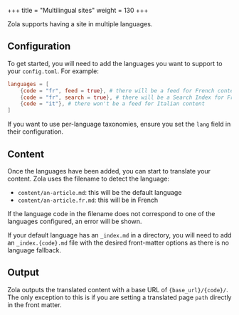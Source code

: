 +++
title = "Multilingual sites"
weight = 130
+++

Zola supports having a site in multiple languages.

## Configuration
To get started, you will need to add the languages you want to support
to your `config.toml`. For example:

```toml
languages = [
    {code = "fr", feed = true}, # there will be a feed for French content
    {code = "fr", search = true}, # there will be a Search Index for French content
    {code = "it"}, # there won't be a feed for Italian content
]
```

If you want to use per-language taxonomies, ensure you set the `lang` field in their
configuration.

## Content
Once the languages have been added, you can start to translate your content. Zola
uses the filename to detect the language:

- `content/an-article.md`: this will be the default language
- `content/an-article.fr.md`: this will be in French

If the language code in the filename does not correspond to one of the languages configured,
an error will be shown.

If your default language has an `_index.md` in a directory, you will need to add an `_index.{code}.md`
file with the desired front-matter options as there is no language fallback.

## Output
Zola outputs the translated content with a base URL of `{base_url}/{code}/`.
The only exception to this is if you are setting a translated page `path` directly in the front matter.
